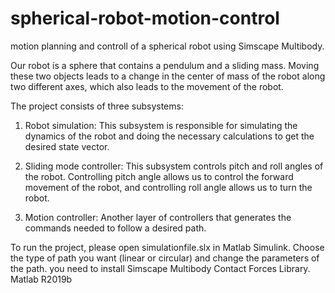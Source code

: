 # spherical-robot-motion-control
motion planning and controll of a spherical  robot using Simscape Multibody.
 
Our robot is a sphere that contains a pendulum and a sliding mass. Moving these two objects leads to a change in the center of mass of the robot along two different axes, which also leads to the movement of the robot.

The project consists of three subsystems:

1. Robot simulation: This subsystem is responsible for simulating the dynamics of the robot and doing the necessary calculations to get the desired state vector.

2. Sliding mode controller: This subsystem controls pitch and roll angles of the robot. Controlling pitch angle allows us to control the forward movement of the robot, and controlling roll angle allows us to turn the robot.

3. Motion controller: Another layer of controllers that generates the commands needed to follow a desired path.

To run the project, please open simulationfile.slx in Matlab Simulink. Choose the type of path you want (linear or circular) and change the parameters of the path.
you need to install Simscape Multibody Contact Forces Library.
Matlab R2019b
